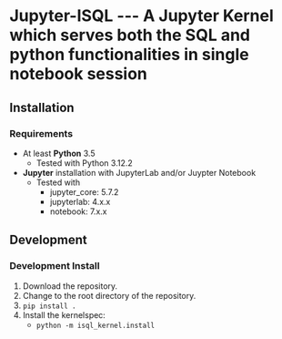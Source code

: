 # Jupyter-ISQL --- A Jupyter Kernel which serves both the SQL and python functionalities in single notebook session

## Installation

### Requirements

- At least **Python** 3.5
  - Tested with Python 3.12.2
- **Jupyter** installation with JupyterLab and/or Juypter Notebook
  - Tested with
    - jupyter_core: 5.7.2
    - jupyterlab: 4.x.x
    - notebook: 7.x.x


## Development

### Development Install

1. Download the repository.
2. Change to the root directory of the repository.
3. `pip install .`
4. Install the kernelspec:
    - `python -m isql_kernel.install`

